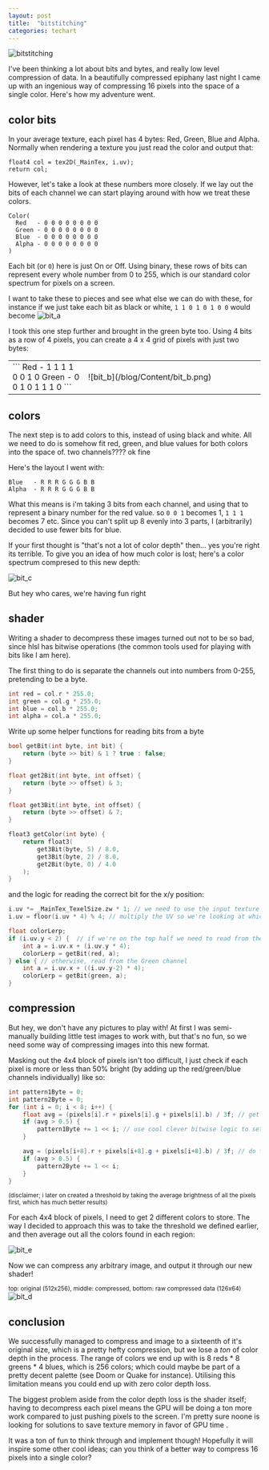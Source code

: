 ```yaml
---
layout: post
title:  "bitstitching"
categories: techart
---
```


![bitstitching](/blog/Content/bitstitching.png)

I've been thinking a lot about bits and bytes, and really low level compression of data. In a beautifully compressed epiphany last night I came up with an ingenious way of compressing 16 pixels into the space of a single color. Here's how my adventure went.

## color bits

In your average texture, each pixel has 4 bytes: Red, Green, Blue and Alpha. Normally when rendering a texture you just read the color and output that:
```hlsl
float4 col = tex2D(_MainTex, i.uv);
return col;
```

However, let's take a look at these numbers more closely. If we lay out the bits of each channel we can start playing around with how we treat these colors.

```
Color(
  Red   - 0 0 0 0 0 0 0 0
  Green - 0 0 0 0 0 0 0 0
  Blue  - 0 0 0 0 0 0 0 0
  Alpha - 0 0 0 0 0 0 0 0
)
```

Each bit (or `0`) here is just On or Off. Using binary, these rows of bits can represent every whole number from 0 to 255, which is our standard color spectrum for pixels on a screen.

I want to take these to pieces and see what else we can do with these, for instance if we just take each bit as black or white, ```1 1 0 1 0 1 0 0``` would become ![bit_a](/blog/Content/bit_a.png)

I took this one step further and brought in the green byte too. Using 4 bits as a row of 4 pixels, you can create a 4 x 4 grid of pixels with just two bytes:

<table style="border:0px">
    <td style="border:0px">
    <div markdown="1">
```
Red   - 1 1 1 1
        0 0 1 0
Green - 0 0 1 0
        1 1 1 0
```
</div>
    </td>

<td style="border:0px" width="70%"><div markdown="1">
![bit_b](/blog/Content/bit_b.png)
</div></td>
</table>

## colors

The next step is to add colors to this, instead of using black and white. All we need to do is somehow fit red, green, and blue values for both colors into the space of. two channels???? ok fine

Here's the layout I went with:

```
Blue   - R R R G G G B B 
Alpha  - R R R G G G B B
```

What this means is i'm taking 3 bits from each channel, and using that to represent a binary number for the red value. so `0 0 1` becomes 1, `1 1 1` becomes 7 etc. Since you can't split up 8 evenly into 3 parts, I (arbitrarily) decided to use fewer bits for blue.

If your first thought is "that's not a lot of color depth" then... yes you're right its terrible. To give you an idea of how much color is lost; here's a color spectrum compresed to this new depth:

![bit_c](/blog/Content/bit_c.png)

But hey who cares, we're having fun right

## shader

Writing a shader to decompress these images turned out not to be so bad, since hlsl has bitwise operations (the common tools used for playing with bits like I am here).

The first thing to do is separate the channels out into numbers from 0-255, pretending to be a byte.
```c
int red = col.r * 255.0;
int green = col.g * 255.0;
int blue = col.b * 255.0;
int alpha = col.a * 255.0;
```

Write up some helper functions for reading bits from a byte

```c
bool getBit(int byte, int bit) {
    return (byte >> bit) & 1 ? true : false;
}

float get2Bit(int byte, int offset) {
    return (byte >> offset) & 3;
}

float get3Bit(int byte, int offset) {
    return (byte >> offset) & 7;
}

float3 getColor(int byte) {
    return float3(
        get3Bit(byte, 5) / 8.0,
        get3Bit(byte, 2) / 8.0,
        get2Bit(byte, 0) / 4.0
    );
}
```

and the logic for reading the correct bit for the x/y position:

```c
i.uv *= _MainTex_TexelSize.zw * 1; // we need to use the input texture size, to space the pixels correctly
i.uv = floor(i.uv * 4) % 4; // multiply the UV so we're looking at which pixel in the 4x4 grid

float colorLerp;
if (i.uv.y < 2) {  // if we're on the top half we need to read from the Red channel
    int a = i.uv.x + (i.uv.y * 4);
    colorLerp = getBit(red, a);
} else { // otherwise, read from the Green channel
    int a = i.uv.x + ((i.uv.y-2) * 4);
    colorLerp = getBit(green, a);
}
```

## compression

But hey, we don't have any pictures to play with! At first I was semi-manually building little test images to work with, but that's no fun, so we need some way of compressing images into this new format.

Masking out the 4x4 block of pixels isn't too difficult, I just check if each pixel is more or less than 50% bright (by adding up the red/green/blue channels individually) like so:
```csharp
int pattern1Byte = 0;
int pattern2Byte = 0;
for (int i = 0; i < 8; i++) {
    float avg = (pixels[i].r + pixels[i].g + pixels[i].b) / 3f; // get the average color for the pixel we're looking at
    if (avg > 0.5) {
        pattern1Byte += 1 << i; // use cool clever bitwise logic to set the correct byte
    }

    avg = (pixels[i+8].r + pixels[i+8].g + pixels[i+8].b) / 3f; // do the same thing for the green channel
    if (avg > 0.5) {
        pattern2Byte += 1 << i;
    }
}
```
<sub>(disclaimer; i later on created a threshold by taking the average brightness of all the pixels first, which has much better results)</sub>

For each 4x4 block of pixels, I need to get 2 different colors to store. The way I decided to approach this was to take the threshold we defined earlier, and then average out all the colors found in each region:

![bit_e](/blog/Content/bit_e.png)

Now we can compress any arbitrary image, and output it through our new shader!

<sub>top: original (512x256), middle: compressed, bottom: raw compressed data (126x64)</sub>
![bit_d](/blog/Content/bit_d.png)

## conclusion

We successfully managed to compress and image to a sixteenth of it's original size, which is a pretty hefty compression, but we lose a *ton* of color depth in the process. The range of colors we end up with is 8 reds * 8 greens * 4 blues, which is 256 colors; which could maybe be part of a pretty decent palette (see Doom or Quake for instance). Utilising this limitation means you could end up with zero color depth loss.

The biggest problem aside from the color depth loss is the shader itself; having to decompress each pixel means the GPU will be doing a ton more work compared to just pushing pixels to the screen. I'm pretty sure noone is looking for solutions to save texture memory in favor of GPU time .

It was a ton of fun to think through and implement though! Hopefully it will inspire some other cool ideas; can you think of a better way to compress 16 pixels into a single color?